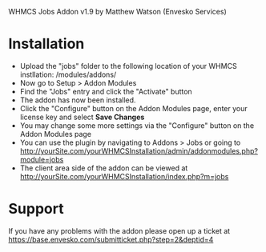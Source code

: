 
WHMCS Jobs Addon v1.9 by Matthew Watson (Envesko Services)

# Installation

- Upload the "jobs" folder to the following location of your WHMCS instllation: /modules/addons/
- Now go to Setup > Addon Modules
- Find the "Jobs" entry and click the "Activate" button
- The addon has now been installed.
- Click the "Configure" button on the Addon Modules page, enter your license key and select **Save Changes**
- You may change some more settings via the "Configure" button on the Addon Modules page
- You can use the plugin by navigating to Addons > Jobs or going to http://yourSite.com/yourWHMCSInstallation/admin/addonmodules.php?module=jobs
- The client area side of the addon can be viewed at http://yourSite.com/yourWHMCSInstallation/index.php?m=jobs

# Support

If you have any problems with the addon please open up a ticket at https://base.envesko.com/submitticket.php?step=2&deptid=4